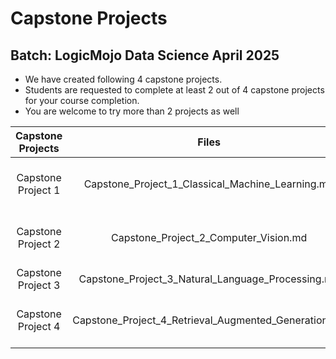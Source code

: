 # Capstone Projects

## Batch: LogicMojo Data Science April 2025

- We have created following 4 capstone projects. 
- Students are requested to complete at least 2 out of 4 capstone projects for your course completion. 
- You are welcome to try more than 2 projects as well

| **Capstone Projects** |                     **Files**                        |            **Brief Descriptions**           |
|:---------------------:|:----------------------------------------------------:|:-------------------------------------------:|
| Capstone Project 1    | Capstone_Project_1_Classical_Machine_Learning.md     | Classical Machine Learning : Classification |
| Capstone Project 2    | Capstone_Project_2_Computer_Vision.md                | Deep Learning : Computer Vision             |
| Capstone Project 3    | Capstone_Project_3_Natural_Language_Processing.md    | Transformers : NLP                          |
| Capstone Project 4    | Capstone_Project_4_Retrieval_Augmented_Generation.md | LLM and Retrieval Augmented Generation      |